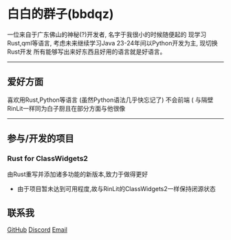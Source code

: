 # 白白的群子(bbdqz)

一位来自于广东佛山的神秘(?)开发者, 名字于我很小的时候随便起的
现学习Rust,qml等语言, 考虑未来继续学习Java
23-24年间以Python开发为主, 现切换Rust开发
所有能够写出来好东西且好用的语言就是好语言。

---

## 爱好方面
喜欢用Rust,Python等语言 (虽然Python语法几乎快忘记了)
不会前端 (
与隔壁RinLit一样同为白子厨且在部分方面与他很像

---

## 参与/开发的项目

### Rust for ClassWidgets2
由Rust重写并添加诸多功能的新版本,致力于做得更好
* 由于项目暂未达到可用程度,故与RinLit的ClassWidgets2一样保持闭源状态

## 联系我
[GitHub](https://github.com/furinafirefly)
[Discord](https://discord.com/users/1327899724807798867)
[Email](https://siiway.top/t/m/bbdqz_114/163.com)



